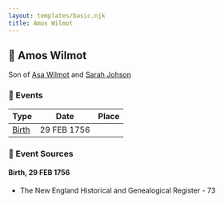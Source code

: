 ```yaml
---
layout: templates/basic.njk
title: Amos Wilmot
---
```

## 🔵 Amos Wilmot

Son of [Asa Wilmot](/people/1/15735504) and [Sarah Johson](/people/4/48968878)

### 📆 Events

Type | Date | Place
------ | ------ | ------
[Birth](#event-event-2) | 29 FEB 1756 |

### 📰 Event Sources

#### <a id="event-event-2"></a> Birth, 29 FEB 1756
* The New England Historical and Genealogical Register  - 73